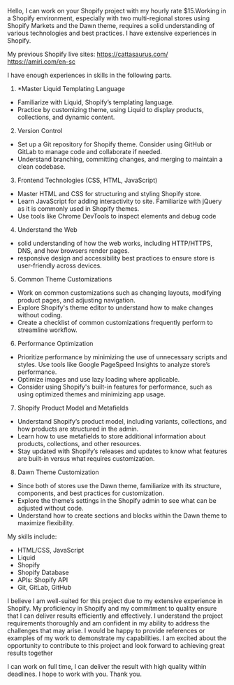 Hello, I can work on your Shopify project with my hourly rate $15.Working in a Shopify environment, especially with two multi-regional stores using Shopify Markets and the Dawn theme, requires a solid understanding of various technologies and best practices. I have extensive experiences in Shopify.

My previous Shopify live sites:
https://cattasaurus.com/
https://amiri.com/en-sc

I have enough experiences in skills in the following parts.
1. *Master Liquid Templating Language
  - Familiarize with Liquid, Shopify’s templating language. 
  - Practice by customizing theme, using Liquid to display products, collections, and dynamic content.
2. Version Control
  - Set up a Git repository for Shopify theme. Consider using GitHub or GitLab to manage code and collaborate if needed.
  - Understand branching, committing changes, and merging to maintain a clean codebase.
3. Frontend Technologies (CSS, HTML, JavaScript)
  - Master HTML and CSS for structuring and styling Shopify store.
  - Learn JavaScript for adding interactivity to site. Familiarize with jQuery as it is commonly used in Shopify themes.
  - Use tools like Chrome DevTools to inspect elements and debug code
4. Understand the Web
  - solid understanding of how the web works, including HTTP/HTTPS, DNS, and how browsers render pages.
  - responsive design and accessibility best practices to ensure store is user-friendly across devices.
5. Common Theme Customizations
  - Work on common customizations such as changing layouts, modifying product pages, and adjusting navigation.
  - Explore Shopify's theme editor to understand how to make changes without coding.
  - Create a checklist of common customizations frequently perform to streamline workflow.
6. Performance Optimization
  - Prioritize performance by minimizing the use of unnecessary scripts and styles. Use tools like Google PageSpeed Insights to analyze store’s performance.
  - Optimize images and use lazy loading where applicable.
  - Consider using Shopify's built-in features for performance, such as using optimized themes and minimizing app usage.
7. Shopify Product Model and Metafields
  - Understand Shopify’s product model, including variants, collections, and how products are structured in the admin.
  - Learn how to use metafields to store additional information about products, collections, and other resources.
  - Stay updated with Shopify’s releases and updates to know what features are built-in versus what requires customization.
8. Dawn Theme Customization
  - Since both of  stores use the Dawn theme, familiarize with its structure, components, and best practices for customization.
  - Explore the theme’s settings in the Shopify admin to see what can be adjusted without code.
  - Understand how to create sections and blocks within the Dawn theme to maximize flexibility.

My skills include:
- HTML/CSS, JavaScript
- Liquid
- Shopify
- Shopify Database
- APIs: Shopify API
- Git, GitLab, GitHub

I believe I am well-suited for this project due to my extensive experience in Shopify. My proficiency in Shopify and my commitment to quality ensure that I can deliver results efficiently and effectively. I understand the project requirements thoroughly and am confident in my ability to address the challenges that may arise. I would be happy to provide references or examples of my work to demonstrate my capabilities. I am excited about the opportunity to contribute to this project and look forward to achieving great results together

I can work on full time, I can deliver the result with high quality within deadlines. I hope to work with you.
Thank you.